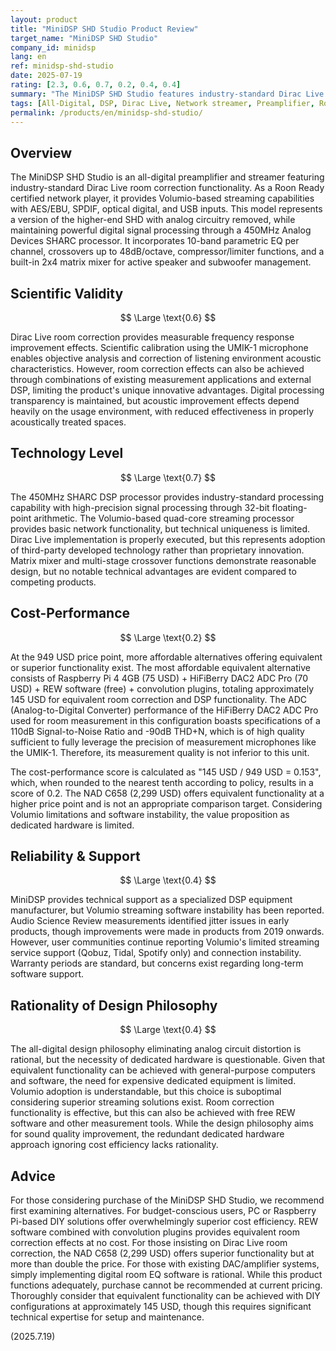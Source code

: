 ```yaml
---
layout: product
title: "MiniDSP SHD Studio Product Review"
target_name: "MiniDSP SHD Studio"
company_id: minidsp
lang: en
ref: minidsp-shd-studio
date: 2025-07-19
rating: [2.3, 0.6, 0.7, 0.2, 0.4, 0.4]
summary: "The MiniDSP SHD Studio features industry-standard Dirac Live room correction and Roon Ready compatibility as an all-digital preamplifier. However, given the 949 USD price point, numerous more affordable alternatives offering superior performance result in a poor cost-performance evaluation."
tags: [All-Digital, DSP, Dirac Live, Network streamer, Preamplifier, Room Correction]
permalink: /products/en/minidsp-shd-studio/
---
```

## Overview

The MiniDSP SHD Studio is an all-digital preamplifier and streamer featuring industry-standard Dirac Live room correction functionality. As a Roon Ready certified network player, it provides Volumio-based streaming capabilities with AES/EBU, SPDIF, optical digital, and USB inputs. This model represents a version of the higher-end SHD with analog circuitry removed, while maintaining powerful digital signal processing through a 450MHz Analog Devices SHARC processor. It incorporates 10-band parametric EQ per channel, crossovers up to 48dB/octave, compressor/limiter functions, and a built-in 2x4 matrix mixer for active speaker and subwoofer management.

## Scientific Validity

$$ \Large \text{0.6} $$

Dirac Live room correction provides measurable frequency response improvement effects. Scientific calibration using the UMIK-1 microphone enables objective analysis and correction of listening environment acoustic characteristics. However, room correction effects can also be achieved through combinations of existing measurement applications and external DSP, limiting the product's unique innovative advantages. Digital processing transparency is maintained, but acoustic improvement effects depend heavily on the usage environment, with reduced effectiveness in properly acoustically treated spaces.

## Technology Level

$$ \Large \text{0.7} $$

The 450MHz SHARC DSP processor provides industry-standard processing capability with high-precision signal processing through 32-bit floating-point arithmetic. The Volumio-based quad-core streaming processor provides basic network functionality, but technical uniqueness is limited. Dirac Live implementation is properly executed, but this represents adoption of third-party developed technology rather than proprietary innovation. Matrix mixer and multi-stage crossover functions demonstrate reasonable design, but no notable technical advantages are evident compared to competing products.

## Cost-Performance

$$ \Large \text{0.2} $$

At the 949 USD price point, more affordable alternatives offering equivalent or superior functionality exist. The most affordable equivalent alternative consists of Raspberry Pi 4 4GB (75 USD) + HiFiBerry DAC2 ADC Pro (70 USD) + REW software (free) + convolution plugins, totaling approximately 145 USD for equivalent room correction and DSP functionality. The ADC (Analog-to-Digital Converter) performance of the HiFiBerry DAC2 ADC Pro used for room measurement in this configuration boasts specifications of a 110dB Signal-to-Noise Ratio and -90dB THD+N, which is of high quality sufficient to fully leverage the precision of measurement microphones like the UMIK-1. Therefore, its measurement quality is not inferior to this unit.

The cost-performance score is calculated as "145 USD / 949 USD = 0.153", which, when rounded to the nearest tenth according to policy, results in a score of 0.2. The NAD C658 (2,299 USD) offers equivalent functionality at a higher price point and is not an appropriate comparison target. Considering Volumio limitations and software instability, the value proposition as dedicated hardware is limited.

## Reliability & Support

$$ \Large \text{0.4} $$

MiniDSP provides technical support as a specialized DSP equipment manufacturer, but Volumio streaming software instability has been reported. Audio Science Review measurements identified jitter issues in early products, though improvements were made in products from 2019 onwards. However, user communities continue reporting Volumio's limited streaming service support (Qobuz, Tidal, Spotify only) and connection instability. Warranty periods are standard, but concerns exist regarding long-term software support.

## Rationality of Design Philosophy

$$ \Large \text{0.4} $$

The all-digital design philosophy eliminating analog circuit distortion is rational, but the necessity of dedicated hardware is questionable. Given that equivalent functionality can be achieved with general-purpose computers and software, the need for expensive dedicated equipment is limited. Volumio adoption is understandable, but this choice is suboptimal considering superior streaming solutions exist. Room correction functionality is effective, but this can also be achieved with free REW software and other measurement tools. While the design philosophy aims for sound quality improvement, the redundant dedicated hardware approach ignoring cost efficiency lacks rationality.

## Advice

For those considering purchase of the MiniDSP SHD Studio, we recommend first examining alternatives. For budget-conscious users, PC or Raspberry Pi-based DIY solutions offer overwhelmingly superior cost efficiency. REW software combined with convolution plugins provides equivalent room correction effects at no cost. For those insisting on Dirac Live room correction, the NAD C658 (2,299 USD) offers superior functionality but at more than double the price. For those with existing DAC/amplifier systems, simply implementing digital room EQ software is rational. While this product functions adequately, purchase cannot be recommended at current pricing. Thoroughly consider that equivalent functionality can be achieved with DIY configurations at approximately 145 USD, though this requires significant technical expertise for setup and maintenance.

(2025.7.19)